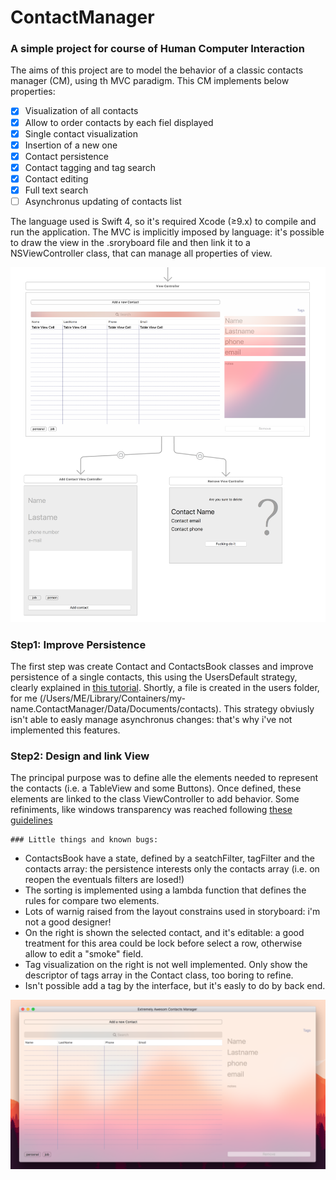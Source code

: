 # ContactManager
### A simple project for course of Human Computer Interaction
The aims of this project are to model the behavior of a classic contacts manager (CM), using th MVC paradigm.
This CM implements below properties:
- [x] Visualization of all contacts
- [x] Allow to order contacts by each fiel displayed
- [x] Single contact visualization
- [x] Insertion of a new one
- [x] Contact persistence
- [x] Contact tagging and tag search
- [x] Contact editing
- [x] Full text search
- [ ] Asynchronus updating of contacts list

The language used is Swift 4, so it's required Xcode (≥9.x) to compile and run the application. The MVC is implicitly imposed by language: it's possible to draw the view in the .sroryboard file and then link it to a NSViewController class, that can manage all properties of view.

![Xcode Design bulder](https://raw.githubusercontent.com/adelmassimo/ContactManager/master/redameImg/storyboard.png)

### Step1: Improve Persistence
The first step was create Contact and ContactsBook classes and improve persistence of a single contacts, this using the UsersDefault strategy, clearly explained in [this tutorial](https://developer.apple.com/documentation/foundation/userdefaults). Shortly, a file is created in the users folder, for me (/Users/ME/Library/Containers/my-name.ContactManager/Data/Documents/contacts). This strategy obviusly isn't able to easly manage asynchronus changes: that's why i've not implemented this features.

### Step2: Design and link View
The principal purpose was to define alle the elements needed to represent the contacts (i.e. a TableView and some Buttons). Once defined, these elements are linked to the class ViewController to add behavior.
Some refiniments, like windows transparency was reached following [these guidelines](https://developer.apple.com/documentation/appkit/nsvisualeffectview)

	### Little things and known bugs:
* ContactsBook have a state, defined by a seatchFilter, tagFilter and the contacts array: the persistence interests only the contacts array (i.e. on reopen the eventuals filters are losed!)
* The sorting is implemented using a lambda function that defines the rules for compare two elements.
* Lots of warnig raised from the layout constrains used in storyboard: i'm not a good designer!
* On the right is shown the selected contact, and it's editable: a good treatment for this area could be lock before select a row, otherwise allow to edit a "smoke" field.
* Tag visualization on the right is not well implemented. Only show the descriptor of tags array in the Contact class, too boring to refine.
* Isn't possible add a tag by the interface, but it's easly to do by back end.

![First launch](https://raw.githubusercontent.com/adelmassimo/ContactManager/master/redameImg/start.png)